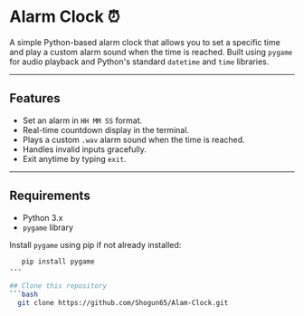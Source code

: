# Alarm Clock ⏰

A simple Python-based alarm clock that allows you to set a specific time and play a custom alarm sound when the time is reached. Built using `pygame` for audio playback and Python's standard `datetime` and `time` libraries.

---

## Features

- Set an alarm in `HH MM SS` format.
- Real-time countdown display in the terminal.
- Plays a custom `.wav` alarm sound when the time is reached.
- Handles invalid inputs gracefully.
- Exit anytime by typing `exit`.

---

## Requirements

- Python 3.x
- `pygame` library

Install `pygame` using pip if not already installed:

```bash
   pip install pygame
---

## Clone this repository
```bash
  git clone https://github.com/Shogun65/Alam-Clock.git
